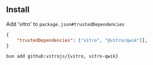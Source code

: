 
## Install

Add 'vitro' to `package.json#trustedDependencies`

```json
{
    "trustedDependencies": ["vitro", "@vitro/qwik"]],
}
```

```sh
bun add github:vitrojs/{vitro, vitro-qwik}
```
